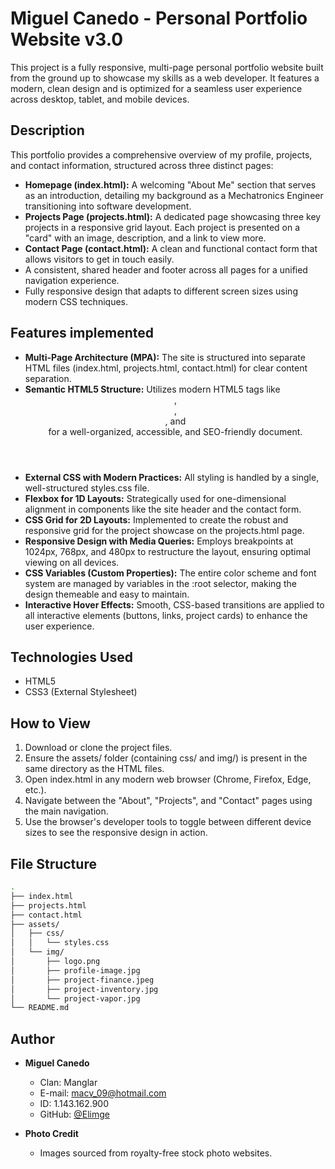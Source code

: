 # Miguel Canedo - Personal Portfolio Website v3.0

This project is a fully responsive, multi-page personal portfolio website built from the ground up to showcase my skills as a web developer. It features a modern, clean design and is optimized for a seamless user experience across desktop, tablet, and mobile devices.

## Description

This portfolio provides a comprehensive overview of my profile, projects, and contact information, structured across three distinct pages:

* **Homepage (index.html):** A welcoming "About Me" section that serves as an introduction, detailing my background as a Mechatronics Engineer transitioning into software development.
* **Projects Page (projects.html):** A dedicated page showcasing three key projects in a responsive grid layout. Each project is presented on a "card" with an image, description, and a link to view more.
* **Contact Page (contact.html):** A clean and functional contact form that allows visitors to get in touch easily.
* A consistent, shared header and footer across all pages for a unified navigation experience.
* Fully responsive design that adapts to different screen sizes using modern CSS techniques.

## Features implemented

* **Multi-Page Architecture (MPA):** The site is structured into separate HTML files (index.html, projects.html, contact.html) for clear content separation.
* **Semantic HTML5 Structure:** Utilizes modern HTML5 tags like <header>, <main>, <section>, and <article> for a well-organized, accessible, and SEO-friendly document.
* **External CSS with Modern Practices:** All styling is handled by a single, well-structured styles.css file.
* **Flexbox for 1D Layouts:** Strategically used for one-dimensional alignment in components like the site header and the contact form.
* **CSS Grid for 2D Layouts:** Implemented to create the robust and responsive grid for the project showcase on the projects.html page.
* **Responsive Design with Media Queries:** Employs breakpoints at 1024px, 768px, and 480px to restructure the layout, ensuring optimal viewing on all devices.
* **CSS Variables (Custom Properties):** The entire color scheme and font system are managed by variables in the :root selector, making the design themeable and easy to maintain.
* **Interactive Hover Effects:** Smooth, CSS-based transitions are applied to all interactive elements (buttons, links, project cards) to enhance the user experience.

## Technologies Used

*   HTML5
*   CSS3 (External Stylesheet)

## How to View

1. Download or clone the project files.
2. Ensure the assets/ folder (containing css/ and img/) is present in the same directory as the HTML files.
3. Open index.html in any modern web browser (Chrome, Firefox, Edge, etc.).
4. Navigate between the "About", "Projects", and "Contact" pages using the main navigation.
5. Use the browser's developer tools to toggle between different device sizes to see the responsive design in action.

## File Structure
```bash 
.
├── index.html
├── projects.html
├── contact.html
├── assets/
│   ├── css/
│   │   └── styles.css
│   └── img/
│       ├── logo.png
│       ├── profile-image.jpg
│       ├── project-finance.jpeg
│       ├── project-inventory.jpg
│       └── project-vapor.jpg
└── README.md
```
## Author

*   **Miguel Canedo**
    *   Clan: Manglar    
    *   E-mail: macv_09@hotmail.com
    *   ID: 1.143.162.900
    *   GitHub: [@Elimge](https://github.com/Elimge) 

*  **Photo Credit**
    *   Images sourced from royalty-free stock photo websites.
